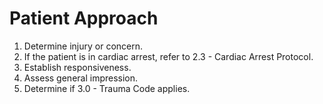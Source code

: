 # Patient Approach

1. Determine injury or concern.
2. If the patient is in cardiac arrest, refer to 2.3 - Cardiac Arrest Protocol.
3. Establish responsiveness.
4. Assess general impression.
5. Determine if 3.0 - Trauma Code applies.
